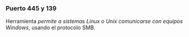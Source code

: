 ### Puerto 445 y 139
Herramienta *permite a sistemas Linux o Unix comunicarse con equipos Windows*, usando el protocolo SMB.

